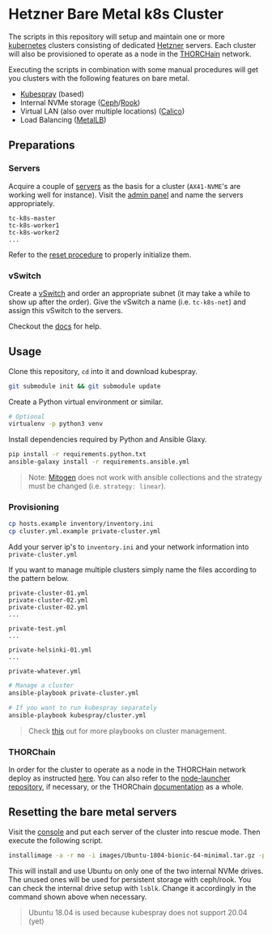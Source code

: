 # Hetzner Bare Metal k8s Cluster

The scripts in this repository will setup and maintain one or more [kubernetes][k8s] clusters consisting of dedicated [Hetzner][hetzner] servers. Each cluster will also be provisioned to operate as a node in the [THORCHain][tc] network.

Executing the scripts in combination with some manual procedures will get you clusters with the following features on bare metal.

* [Kubespray][kubespray] (based)
* Internal NVMe storage ([Ceph][ceph]/[Rook][rook])
* Virtual LAN (also over multiple locations) ([Calico][calico])
* Load Balancing ([MetalLB][metallb])

## Preparations

### Servers

Acquire a couple of [servers][buy] as the basis for a cluster (`AX41-NVME`'s are working well for instance). Visit the [admin panel][admin] and name the servers appropriately.

```text
tc-k8s-master
tc-k8s-worker1
tc-k8s-worker2
...
```

Refer to the [reset procedure][reset] to properly initialize them.

### vSwitch

Create a [vSwitch][vswitch] and order an appropriate subnet (it may take a while to show up after the order). Give the vSwitch a name (i.e. `tc-k8s-net`) and assign this vSwitch to the servers.

Checkout the [docs][vswitch_docs] for help.

## Usage

Clone this repository, `cd` into it and download kubespray.

```bash
git submodule init && git submodule update
```

Create a Python virtual environment or similar.

```bash
# Optional
virtualenv -p python3 venv
```

Install dependencies required by Python and Ansible Glaxy.

```bash
pip install -r requirements.python.txt
ansible-galaxy install -r requirements.ansible.yml
```

> Note: [Mitogen][mitogen] does not work with ansible collections and the strategy must be changed (i.e. `strategy: linear`).

### Provisioning

```bash
cp hosts.example inventory/inventory.ini
cp cluster.yml.example private-cluster.yml
```

Add your server ip's to `inventory.ini` and your network information into `private-cluster.yml`

If you want to manage multiple clusters simply name the files according to the pattern below.

```text
private-cluster-01.yml
private-cluster-02.yml
private-cluster-02.yml
...

private-test.yml
...

private-helsinki-01.yml
...

private-whatever.yml
```

```bash
# Manage a cluster
ansible-playbook private-cluster.yml

# If you want to run kubespray separately
ansible-playbook kubespray/cluster.yml
```

> Check [this][kubespray] out for more playbooks on cluster management.

### THORChain

In order for the cluster to operate as a node in the THORCHain network deploy as instructed [here][tc_deplyoing]. You can also refer to the [node-launcher repository][node-launcher], if necessary, or the THORChain [documentation][tc_docs] as a whole.

## Resetting the bare metal servers

Visit the [console][admin] and put each server of the cluster into rescue mode. Then execute the following script.

```bash
installimage -a -r no -i images/Ubuntu-1804-bionic-64-minimal.tar.gz -p /:ext4:all -d nvme0n1 -f yes -t yes -n hostname
```

This will install and use Ubuntu on only one of the two internal NVMe drives. The unused ones will be used for persistent storage with ceph/rook. You can check the internal drive setup with `lsblk`. Change it accordingly in the command shown above when necessary.

> Ubuntu 18.04 is used because kubespray does not support 20.04 (yet)

[reset]: #resetting-the-bare-metal-servers
[hetzner]: https://www.hetzner.com
[buy]: https://www.hetzner.com/dedicated-rootserver/matrix-ax
[admin]: https://robot.your-server.de/server
[vswitch]: https://robot.your-server.de/vswitch/index
[vswitch_docs]: https://docs.hetzner.com/robot/dedicated-server/network/vswitch
[k8s]: https://kubernetes.io
[kubespray]: https://kubespray.io/
[metallb]: https://metallb.universe.tf
[calico]: https://www.projectcalico.org
[ceph]: https://ceph.io
[rook]: https://rook.io
[mitogen]: https://mitogen.readthedocs.io/en/python3/ansible.html
[tc]: https://thorchain.org
[tc_docs]: https://docs.thorchain.org
[tc_deplyoing]: https://docs.thorchain.org/thornodes/kubernetes/deploying
[node-launcher]: https://gitlab.com/thorchain/devops/node-launcher

